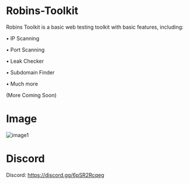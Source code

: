 # Robins-Toolkit
Robins Toolkit is a basic web testing toolkit with basic features, including:

• IP Scanning

• Port Scanning

• Leak Checker

• Subdomain Finder

• Much more

(More Coming Soon)

# Image
![image1](https://i.postimg.cc/rmBLB0Cj/image.png)

# Discord
Discord: https://discord.gg/6pSR2Rcqeg
